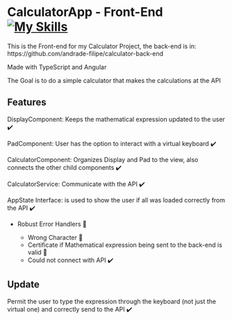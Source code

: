 # CalculatorApp - Front-End [![My Skills](https://skillicons.dev/icons?i=typescript,angular,html,css)](https://skillicons.dev)
<p>This is the Front-end for my Calculator Project, the back-end is in: https://github.com/andrade-filipe/calculator-back-end</p>
<p>Made with TypeScript and Angular</p>
<p>The Goal is to do a simple calculator that makes the calculations at the API</p>

## Features
<p>DisplayComponent: Keeps the mathematical expression updated to the user ✔️</p>
<p>PadComponent: User has the option to interact with a virtual keyboard ✔️</p>
<p>CalculatorComponent: Organizes Display and Pad to the view, also connects the other child components ✔️</p>
<p>CalculatorService: Communicate with the API ✔️</p>
<p>AppState Interface: is used to show the user if all was loaded correctly from the API ✔️</p>
<ul>
    <li>Robust Error Handlers 🔴</li>
    <ul>
    <li>Wrong Character 🔴</li>
    <li>Certificate if Mathematical expression being sent to the back-end is valid 🔴</li>
    <li>Could not connect with API ✔️</li>
    </ul>
</ul>

## Update
<p>Permit the user to type the expression through the keyboard (not just the virtual one) and correctly send to the API ✔️</p>


